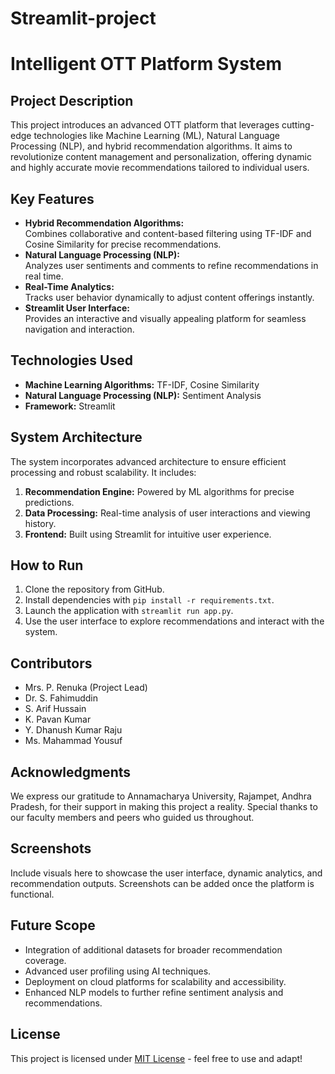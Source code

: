 # Streamlit-project
# Intelligent OTT Platform System

## Project Description
This project introduces an advanced OTT platform that leverages cutting-edge technologies like Machine Learning (ML), Natural Language Processing (NLP), and hybrid recommendation algorithms. It aims to revolutionize content management and personalization, offering dynamic and highly accurate movie recommendations tailored to individual users.

## Key Features
- **Hybrid Recommendation Algorithms:**  
  Combines collaborative and content-based filtering using TF-IDF and Cosine Similarity for precise recommendations.  
- **Natural Language Processing (NLP):**  
  Analyzes user sentiments and comments to refine recommendations in real time.  
- **Real-Time Analytics:**  
  Tracks user behavior dynamically to adjust content offerings instantly.  
- **Streamlit User Interface:**  
  Provides an interactive and visually appealing platform for seamless navigation and interaction.  

## Technologies Used
- **Machine Learning Algorithms:** TF-IDF, Cosine Similarity  
- **Natural Language Processing (NLP):** Sentiment Analysis  
- **Framework:** Streamlit  

## System Architecture
The system incorporates advanced architecture to ensure efficient processing and robust scalability. It includes:  
1. **Recommendation Engine:** Powered by ML algorithms for precise predictions.  
2. **Data Processing:** Real-time analysis of user interactions and viewing history.  
3. **Frontend:** Built using Streamlit for intuitive user experience.  

## How to Run
1. Clone the repository from GitHub.  
2. Install dependencies with `pip install -r requirements.txt`.  
3. Launch the application with `streamlit run app.py`.  
4. Use the user interface to explore recommendations and interact with the system.  

## Contributors
- Mrs. P. Renuka (Project Lead)  
- Dr. S. Fahimuddin  
- S. Arif Hussain  
- K. Pavan Kumar  
- Y. Dhanush Kumar Raju  
- Ms. Mahammad Yousuf  

## Acknowledgments
We express our gratitude to Annamacharya University, Rajampet, Andhra Pradesh, for their support in making this project a reality. Special thanks to our faculty members and peers who guided us throughout.

## Screenshots
Include visuals here to showcase the user interface, dynamic analytics, and recommendation outputs. Screenshots can be added once the platform is functional.

## Future Scope
- Integration of additional datasets for broader recommendation coverage.  
- Advanced user profiling using AI techniques.  
- Deployment on cloud platforms for scalability and accessibility.  
- Enhanced NLP models to further refine sentiment analysis and recommendations.

## License
This project is licensed under [MIT License](https://opensource.org/licenses/MIT) - feel free to use and adapt!

